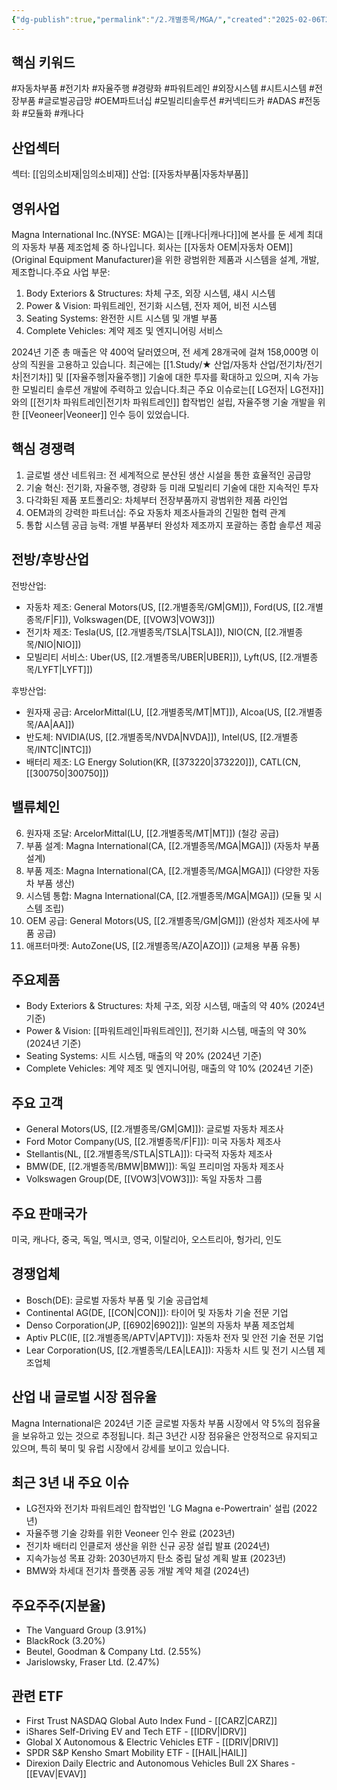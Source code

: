 ```yaml
---
{"dg-publish":true,"permalink":"/2.개별종목/MGA/","created":"2025-02-06T21:23:25.465+09:00","updated":"2025-07-29T21:37:04.909+09:00"}
---
```


## 핵심 키워드

#자동차부품 #전기차 #자율주행 #경량화 #파워트레인 #외장시스템 #시트시스템 #전장부품 #글로벌공급망 #OEM파트너십 #모빌리티솔루션 #커넥티드카 #ADAS #전동화 #모듈화 #캐나다 

## 산업섹터

섹터: [[임의소비재\|임의소비재]]
산업: [[자동차부품\|자동차부품]]

## 영위사업

Magna International Inc.(NYSE: MGA)는 [[캐나다\|캐나다]]에 본사를 둔 세계 최대의 자동차 부품 제조업체 중 하나입니다. 회사는 [[자동차 OEM\|자동차 OEM]](Original Equipment Manufacturer)을 위한 광범위한 제품과 시스템을 설계, 개발, 제조합니다.주요 사업 부문:

1. Body Exteriors & Structures: 차체 구조, 외장 시스템, 섀시 시스템
2. Power & Vision: 파워트레인, 전기화 시스템, 전자 제어, 비전 시스템
3. Seating Systems: 완전한 시트 시스템 및 개별 부품
4. Complete Vehicles: 계약 제조 및 엔지니어링 서비스

2024년 기준 총 매출은 약 400억 달러였으며, 전 세계 28개국에 걸쳐 158,000명 이상의 직원을 고용하고 있습니다. 최근에는 [[1.Study/★ 산업/자동차 산업/전기차/전기차\|전기차]] 및 [[자율주행\|자율주행]] 기술에 대한 투자를 확대하고 있으며, 지속 가능한 모빌리티 솔루션 개발에 주력하고 있습니다.최근 주요 이슈로는[[ LG전자\| LG전자]]와의 [[전기차 파워트레인\|전기차 파워트레인]] 합작법인 설립, 자율주행 기술 개발을 위한 [[Veoneer\|Veoneer]] 인수 등이 있었습니다.

## 핵심 경쟁력

1. 글로벌 생산 네트워크: 전 세계적으로 분산된 생산 시설을 통한 효율적인 공급망
2. 기술 혁신: 전기화, 자율주행, 경량화 등 미래 모빌리티 기술에 대한 지속적인 투자
3. 다각화된 제품 포트폴리오: 차체부터 전장부품까지 광범위한 제품 라인업
4. OEM과의 강력한 파트너십: 주요 자동차 제조사들과의 긴밀한 협력 관계
5. 통합 시스템 공급 능력: 개별 부품부터 완성차 제조까지 포괄하는 종합 솔루션 제공

## 전방/후방산업

전방산업:

- 자동차 제조: General Motors(US, [[2.개별종목/GM\|GM]]), Ford(US, [[2.개별종목/F\|F]]), Volkswagen(DE, [[VOW3\|VOW3]])
- 전기차 제조: Tesla(US, [[2.개별종목/TSLA\|TSLA]]), NIO(CN, [[2.개별종목/NIO\|NIO]])
- 모빌리티 서비스: Uber(US, [[2.개별종목/UBER\|UBER]]), Lyft(US, [[2.개별종목/LYFT\|LYFT]])

후방산업:

- 원자재 공급: ArcelorMittal(LU, [[2.개별종목/MT\|MT]]), Alcoa(US, [[2.개별종목/AA\|AA]])
- 반도체: NVIDIA(US, [[2.개별종목/NVDA\|NVDA]]), Intel(US, [[2.개별종목/INTC\|INTC]])
- 배터리 제조: LG Energy Solution(KR, [[373220\|373220]]), CATL(CN, [[300750\|300750]])

## 밸류체인

6. 원자재 조달: ArcelorMittal(LU, [[2.개별종목/MT\|MT]]) (철강 공급)
7. 부품 설계: Magna International(CA, [[2.개별종목/MGA\|MGA]]) (자동차 부품 설계)
8. 부품 제조: Magna International(CA, [[2.개별종목/MGA\|MGA]]) (다양한 자동차 부품 생산)
9. 시스템 통합: Magna International(CA, [[2.개별종목/MGA\|MGA]]) (모듈 및 시스템 조립)
10. OEM 공급: General Motors(US, [[2.개별종목/GM\|GM]]) (완성차 제조사에 부품 공급)
11. 애프터마켓: AutoZone(US, [[2.개별종목/AZO\|AZO]]) (교체용 부품 유통)

## 주요제품

- Body Exteriors & Structures: 차체 구조, 외장 시스템, 매출의 약 40% (2024년 기준)
- Power & Vision: [[파워트레인\|파워트레인]], 전기화 시스템, 매출의 약 30% (2024년 기준)
- Seating Systems: 시트 시스템, 매출의 약 20% (2024년 기준)
- Complete Vehicles: 계약 제조 및 엔지니어링, 매출의 약 10% (2024년 기준)

## 주요 고객

- General Motors(US, [[2.개별종목/GM\|GM]]): 글로벌 자동차 제조사
- Ford Motor Company(US, [[2.개별종목/F\|F]]): 미국 자동차 제조사
- Stellantis(NL, [[2.개별종목/STLA\|STLA]]): 다국적 자동차 제조사
- BMW(DE, [[2.개별종목/BMW\|BMW]]): 독일 프리미엄 자동차 제조사
- Volkswagen Group(DE, [[VOW3\|VOW3]]): 독일 자동차 그룹

## 주요 판매국가

미국, 캐나다, 중국, 독일, 멕시코, 영국, 이탈리아, 오스트리아, 헝가리, 인도

## 경쟁업체

- Bosch(DE): 글로벌 자동차 부품 및 기술 공급업체
- Continental AG(DE, [[CON\|CON]]): 타이어 및 자동차 기술 전문 기업
- Denso Corporation(JP, [[6902\|6902]]): 일본의 자동차 부품 제조업체
- Aptiv PLC(IE, [[2.개별종목/APTV\|APTV]]): 자동차 전자 및 안전 기술 전문 기업
- Lear Corporation(US, [[2.개별종목/LEA\|LEA]]): 자동차 시트 및 전기 시스템 제조업체

## 산업 내 글로벌 시장 점유율

Magna International은 2024년 기준 글로벌 자동차 부품 시장에서 약 5%의 점유율을 보유하고 있는 것으로 추정됩니다. 최근 3년간 시장 점유율은 안정적으로 유지되고 있으며, 특히 북미 및 유럽 시장에서 강세를 보이고 있습니다.

## 최근 3년 내 주요 이슈

- LG전자와 전기차 파워트레인 합작법인 'LG Magna e-Powertrain' 설립 (2022년)
- 자율주행 기술 강화를 위한 Veoneer 인수 완료 (2023년)
- 전기차 배터리 인클로저 생산을 위한 신규 공장 설립 발표 (2024년)
- 지속가능성 목표 강화: 2030년까지 탄소 중립 달성 계획 발표 (2023년)
- BMW와 차세대 전기차 플랫폼 공동 개발 계약 체결 (2024년)

## 주요주주(지분율)

- The Vanguard Group (3.91%)
- BlackRock (3.20%)
- Beutel, Goodman & Company Ltd. (2.55%)
- Jarislowsky, Fraser Ltd. (2.47%)

## 관련 ETF

- First Trust NASDAQ Global Auto Index Fund - [[CARZ\|CARZ]]
- iShares Self-Driving EV and Tech ETF - [[IDRV\|IDRV]]
- Global X Autonomous & Electric Vehicles ETF - [[DRIV\|DRIV]]
- SPDR S&P Kensho Smart Mobility ETF - [[HAIL\|HAIL]]
- Direxion Daily Electric and Autonomous Vehicles Bull 2X Shares - [[EVAV\|EVAV]]